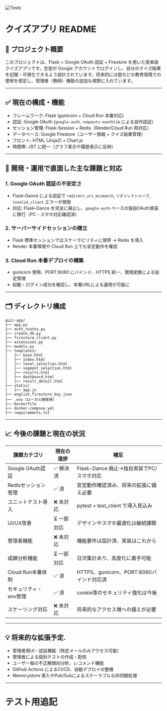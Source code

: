 ![Tests](https://github.com/Fken19/quiz-app/actions/workflows/test.yml/badge.svg)

# クイズアプリ README

## 📌 プロジェクト概要
このプロジェクトは、Flask + Google OAuth 認証 + Firestore を用いた英単語クイズアプリです。生徒が Google アカウントでログインし、自分のクイズ結果を記録・可視化できるよう設計されています。将来的には塾などの教育現場での使用を想定し、管理者（教師）機能の追加も視野に入れています。

---

## ✅ 現在の構成・機能
- フレームワーク: Flask (gunicorn + Cloud Run 本番対応)
- 認証: Google OAuth (`google-auth`, `requests-oauthlib` による自作認証)
- セッション管理: Flask-Session + Redis（Render/Cloud Run 両対応）
- データベース: Google Firestore（ユーザー情報 + クイズ結果管理）
- フロント: HTML (Jinja2) + Chart.js
- 時間帯: JST に統一（グラフ表示や履歴表示に反映）

---

## 🔧 開発・運用で直面した主な課題と対応

### 1. Google OAuth 認証の不安定さ
- Flask-Dance による認証で `redirect_uri_mismatch`, `リダイレクトループ`, `invalid_client` エラーが頻発
- 対応: Flask-Dance を完全に廃止し、`google-auth` ベースの独自OAuth実装に移行（PC・スマホ対応確認済）

### 2. サーバーサイドセッションの確立
- Flask 標準セッションではスケーラビリティに限界 → Redis を導入
- Render 本番環境や Cloud Run 上でも安定動作を確認

### 3. Cloud Run 本番デプロイの構築
- gunicorn 使用、PORT:8080 にバインド、HTTPS 統一、環境変数による設定管理
- 起動・ログイン成功を確認し、本番URLによる運用が可能に

---

## 🗂️ ディレクトリ構成
```
quiz-app/
├── app.py
├── auth_routes.py
├── create_db.py
├── firestore_client.py
├── extensions.py
├── models.py
├── templates/
│   ├── base.html
│   ├── index.html
│   ├── level_selection.html
│   ├── segment_selection.html
│   ├── results.html
│   ├── dashboard.html
│   ├── result_detail.html
├── static/
│   ├── app.js
├── english_firestore_key.json
├── .env（ローカル開発用）
├── Dockerfile
├── docker-compose.yml
├── requirements.txt
```

---

## 📈 今後の課題と現在の状況

| 課題カテゴリ           | 現在の進捗 | 補足                                         |
|------------------------|------------|----------------------------------------------|
| Google OAuth認証       | ✅ 解決済   | Flask-Dance 廃止→独自実装でPC/スマホ対応   |
| Redisセッション管理    | ✅ 済       | 安定動作確認済み、将来の拡張に備え必要     |
| ユニットテスト導入     | ❌ 未対応   | pytest + test_client で導入見込み           |
| UI/UX改善              | ⏳ 一部対応 | デザインやスマホ最適化は継続課題           |
| 管理者機能             | ❌ 未対応   | 機能要件は設計済、実装はこれから           |
| 成績分析機能           | ⏳ 一部対応 | 日次集計あり、高度化に着手可能             |
| Cloud Run本番体制      | ✅ 済       | HTTPS、gunicorn、PORT:8080バインド対応済   |
| セキュリティ・env管理  | ✅ 済       | cookie等のセキュリティ強化は今後           |
| スケーリング対応       | ❌ 未対応   | 将来的なアクセス増への備えが必要           |

---

## 💡 将来的な拡張予定.
- 管理者用UI・認証機能（特定メールのみアクセス可能）
- 管理者による個別テストの作成・配信
- ユーザー毎の不正解傾向分析、レコメンド機能
- GitHub Actions によるCI/CD、自動デプロイの整備
- Memorystore 導入やPub/Subによるスケーラブルな非同期処理

---
# テスト用追記
